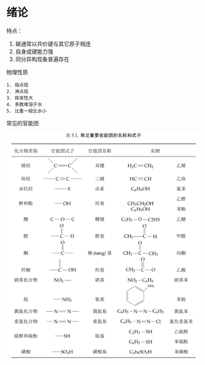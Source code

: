 #  绪论

特点：

1. 碳通常以共价键与其它原子相连
2. 自身成键能力强
3. 同分异构现象普遍存在

物理性质

 	1. 熔点低
 	2. 沸点低
 	3. 挥发性大
 	4. 多数难溶于水
 	5. 比重一般比水小 
常见的官能团

![image-20240408164840074](/chemistry/assets/image-20240408164840074.png)

